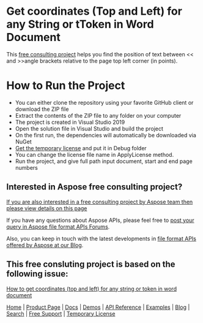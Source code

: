 # Get coordinates (Top and Left) for any String or tToken in Word Document

This [free consulting project](https://aspose-free-consulting.github.io/) helps you find the position of text between << and >>angle brackets relative to the page top left corner (in points).

# How to Run the Project

* You can either clone the repository using your favorite GitHub client or download the ZIP file
* Extract the contents of the ZIP file to any folder on your computer
* The project is created in Visual Studio 2019
* Open the solution file in Visual Studio and build the project
* On the first run, the dependencies will automatically be downloaded via NuGet
* [Get the temporary license](https://purchase.aspose.com/temporary-license) and put it in Debug folder
* You can change the license file name in ApplyLicense method.
* Run the project, and give full path input document, start and end page numbers

## Interested in Aspose free consulting project?
[If you are also interested in a free consulting project by Aspose team then please view details on this page](https://aspose-free-consulting.github.io/)

If you have any questions about Aspose APIs, please feel free to [post your query in Aspose file format APIs Forums](https://forum.aspose.com/). 

Also, you can keep in touch with the latest developments in [file format APIs offered by Aspose at our Blog](https://blog.aspose.com/). 

## This free consluting project is based on the following issue:
[How to get coordinates (top and left) for any string or token in word document](https://github.com/aspose-free-consulting/projects/issues/85)


[Home](https://www.aspose.com/) | [Product Page](https://products.aspose.com/words/cpp) | [Docs](https://docs.aspose.com/words/cpp/) | [Demos](https://products.aspose.app/words/family) | [API Reference](https://apireference.aspose.com/words/cpp) | [Examples](https://github.com/aspose-words/Aspose.Words-for-C) | [Blog](https://blog.aspose.com/category/words/) | [Search](https://search.aspose.com/) | [Free Support](https://forum.aspose.com/c/words) |  [Temporary License](https://purchase.aspose.com/temporary-license)
